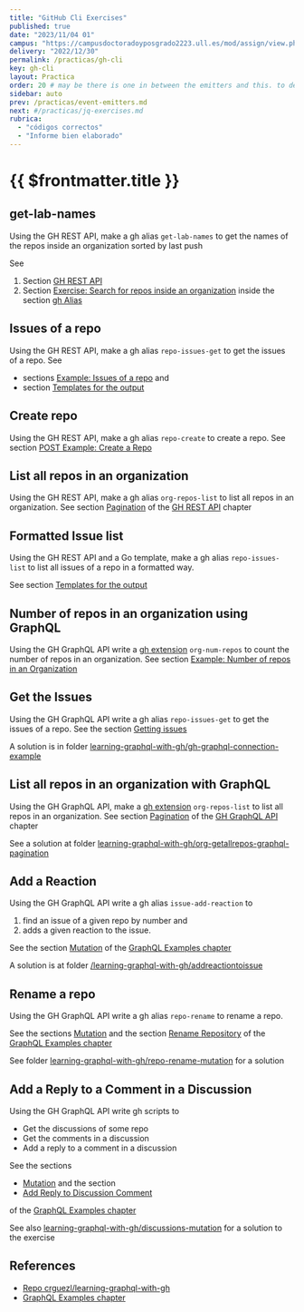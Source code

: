 ```yaml
---
title: "GitHub Cli Exercises"
published: true
date: "2023/11/04 01"
campus: "https://campusdoctoradoyposgrado2223.ull.es/mod/assign/view.php?id=793"
delivery: "2022/12/30"
permalink: /practicas/gh-cli
key: gh-cli
layout: Practica
order: 20 # may be there is one in between the emitters and this. to decide
sidebar: auto
prev: /practicas/event-emitters.md
next: #/practicas/jq-exercises.md
rubrica:
  - "códigos correctos"
  - "Informe bien elaborado"
---
```


# {{ $frontmatter.title }}


## get-lab-names

Using the GH REST API, make a gh alias `get-lab-names` to get the names of the repos inside an organization sorted by last push

See 

1. Section [GH REST API](/temas/introduccion-a-javascript/github-cli/gh-api.html)
2. Section [Exercise: Search for repos inside an organization](/temas/introduccion-a-javascript/github-cli/gh-alias.html#exercise-search-for-repos-inside-an-organization) inside the section [gh Alias](/temas/introduccion-a-javascript/github-cli/gh-alias.html)


## Issues of a repo

Using the GH REST API, make a gh alias `repo-issues-get` to get the issues of a repo. 
See  

* sections [Example: Issues of a repo](/temas/introduccion-a-javascript/github-cli/gh-api.html#example-issues-of-a-repo) and 
* section [Templates for the output](/temas/introduccion-a-javascript/github-cli/gh-api.html#templates-for-the-output)

## Create repo

Using the GH REST API, make a gh alias `repo-create` to create a repo. See
section [POST Example: Create a Repo](/temas/introduccion-a-javascript/github-cli/gh-api.html#post-example-create-a-repo)

## List all repos in an organization

Using the GH REST API, make a gh alias `org-repos-list` to list all repos in an organization. See
section [Pagination](/temas/introduccion-a-javascript/github-cli/gh-api.html#pagination) of the [GH REST API](/temas/introduccion-a-javascript/github-cli/gh-api.html) chapter

## Formatted Issue list

Using  the GH REST API and a Go  template, make a gh alias `repo-issues-list` to list all issues of a repo in a formatted way. 

See section 
[Templates for the output](/temas/introduccion-a-javascript/github-cli/gh-api.html#templates-for-the-output)

## Number of  repos in an organization using GraphQL

Using the GH GraphQL API write a [gh extension](/temas/introduccion-a-javascript/github-cli/gh-extension) `org-num-repos` to count the number of repos in an organization. See
section [Example: Number of repos in an Organization](/temas/introduccion-a-javascript/github-cli/gh-api-graphql.html#example-number-of-repos-in-an-organization) 


## Get the Issues 

Using the GH GraphQL API write a gh alias `repo-issues-get` to get the issues of a repo. See the section [Getting issues](/temas/introduccion-a-javascript/github-cli/gh-api-graphql.html#example-getting-issues)

A solution is in folder [learning-graphql-with-gh/gh-graphql-connection-example](https://github.com/crguezl/learning-graphql-with-gh/tree/main/gh-graphql-connection-example)

## List all repos in an organization with GraphQL

Using the GH GraphQL API, make a [gh extension](/temas/introduccion-a-javascript/github-cli/gh-extension) `org-repos-list` to list all repos in an organization. See
section [Pagination](/temas/introduccion-a-javascript/github-cli/gh-api-graphql.html#pagination) of the [GH GraphQL API](/temas/introduccion-a-javascript/github-cli/gh-api-graphql) chapter

See a solution at folder [learning-graphql-with-gh/org-getallrepos-graphql-pagination](https://github.com/crguezl/learning-graphql-with-gh/tree/main/org-getallrepos-graphql-pagination)

## Add a Reaction

Using the GH GraphQL API write a gh alias `issue-add-reaction` to 

1. find an issue of a given repo by number and 
2. adds a given reaction to the issue. 

See the section [Mutation](/temas/introduccion-a-javascript/github-cli/gh-api-graphql.html#mutation) of the [GraphQL Examples chapter](/temas/introduccion-a-javascript/github-cli/gh-api-graphql.html#graphql-examples)

A solution is at folder [/learning-graphql-with-gh/addreactiontoissue](https://github.com/crguezl/learning-graphql-with-gh/tree/main/addreactiontoissue)

## Rename a repo

Using the GH GraphQL API write a gh alias `repo-rename` to rename a repo. 

See the sections [Mutation](/temas/introduccion-a-javascript/github-cli/gh-api-graphql.html#mutation) and the section [Rename Repository](/temas/introduccion-a-javascript/github-cli/gh-api-graphql.html#rename-repository) of the [GraphQL Examples chapter](/temas/introduccion-a-javascript/github-cli/gh-api-graphql.html#graphql-examples)

See folder [learning-graphql-with-gh/repo-rename-mutation](https://github.com/crguezl/learning-graphql-with-gh/tree/main/repo-rename-mutation) for a solution

## Add a Reply to a Comment in a Discussion

Using the GH GraphQL API write  gh scripts to 

* Get the discussions of some repo
* Get the comments in a discussion
* Add a reply to a comment in a discussion
 
See the sections 

* [Mutation](/temas/introduccion-a-javascript/github-cli/gh-api-graphql.html#mutation) and the section 
* [Add Reply to Discussion Comment](/temas/introduccion-a-javascript/github-cli/gh-api-graphql.html#add-reply-to-discussion-comment) 

of the [GraphQL Examples chapter](/temas/introduccion-a-javascript/github-cli/gh-api-graphql.html#graphql-examples)

See also [learning-graphql-with-gh/discussions-mutation](https://github.com/crguezl/learning-graphql-with-gh/tree/main/discussions-mutation) for a solution to the exercise

## References

* [Repo crguezl/learning-graphql-with-gh](https://github.com/crguezl/learning-graphql-with-gh)
* [GraphQL Examples chapter](/temas/introduccion-a-javascript/github-cli/gh-api-graphql.html#graphql-examples)
